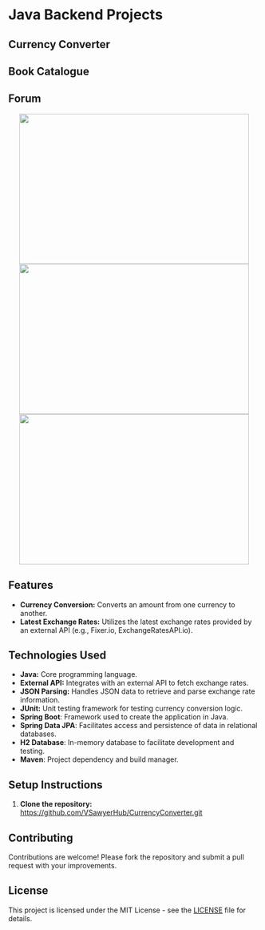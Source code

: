 # Java Backend Projects

## Currency Converter
## Book Catalogue
## Forum

<p align="center">
<img width="460" height="300" src="https://github.com/VSawyerHub/ProgramaONE_Challenges/blob/master/Currency%20Converter/Badge-Conversor.png/460/300">
<img width="460" height="300" src="https://github.com/VSawyerHub/ProgramaONE_Challenges/blob/master/ForoHub/Badge-Spring.png460/300">
<img width="460" height="300" src="https://github.com/VSawyerHub/ProgramaONE_Challenges/blob/master/LiterAlura/badge%20literalura.png460/300">
</p>

## Features

- **Currency Conversion:** Converts an amount from one currency to another.
- **Latest Exchange Rates:** Utilizes the latest exchange rates provided by an external API (e.g., Fixer.io, ExchangeRatesAPI.io).

## Technologies Used

- **Java:** Core programming language.
- **External API:** Integrates with an external API to fetch exchange rates.
- **JSON Parsing:** Handles JSON data to retrieve and parse exchange rate information.
- **JUnit:** Unit testing framework for testing currency conversion logic.
- **Spring Boot**: Framework used to create the application in Java.
- **Spring Data JPA**: Facilitates access and persistence of data in relational databases.
- **H2 Database**: In-memory database to facilitate development and testing.
- **Maven**: Project dependency and build manager.

## Setup Instructions

1. **Clone the repository:**
https://github.com/VSawyerHub/CurrencyConverter.git

## Contributing

Contributions are welcome! Please fork the repository and submit a pull request with your improvements.

## License

This project is licensed under the MIT License - see the [LICENSE](LICENSE) file for details.

